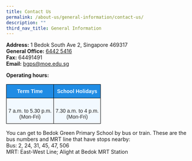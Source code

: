 ```yaml
---
title: Contact Us
permalink: /about-us/general-information/contact-us/
description: ""
third_nav_title: General Information
---
```

**Address:**&nbsp;1 Bedok South Ave 2, Singapore 469317 <br>
**General Office:**&nbsp;[6442 5416](https://www.google.com/search?q=bedok+green+primary+school&amp;rlz=1C1GCEA_enSG824SG824&amp;oq=bedok+green&amp;aqs=chrome.2.0j69i57j0l3j69i60l3.6298j0j7&amp;sourceid=chrome&amp;ie=UTF-8#) <br>
**Fax:**&nbsp;64491491 <br>
**Email:**&nbsp;[bgps@moe.edu.sg](mailto:bgps@moe.edu.sg)

**Operating hours:**

<style type="text/css">
.tg  {border-collapse:collapse;border-spacing:0;}
.tg td{border-color:black;border-style:solid;border-width:1px;font-family:Arial, sans-serif;font-size:14px;
  overflow:hidden;padding:10px 5px;word-break:normal;}
.tg th{border-color:black;border-style:solid;border-width:1px;font-family:Arial, sans-serif;font-size:14px;
  font-weight:normal;overflow:hidden;padding:10px 5px;word-break:normal;}
.tg .tg-da8v{background-color:#F2F9FF;color:#222;text-align:center;vertical-align:top}
.tg .tg-a5i5{background-color:#1F8CE4;color:#F2F9FF;font-weight:bold;text-align:center;vertical-align:top}
</style>
<table class="tg">
<thead>
  <tr>
    <th class="tg-a5i5">Term Time</th>
    <th class="tg-a5i5">School Holidays</th>
  </tr>
</thead>
<tbody>
  <tr>
    <td class="tg-da8v"><br>7 a.m. to 5.30 p.m.<br> (Mon-Fri) <br></td>
    <td class="tg-da8v"><br>7.30 a.m. to 4 p.m.<br> (Mon-Fri) </td>
  </tr>
</tbody>
</table>

You can get to Bedok Green Primary School by bus or train. These are the bus numbers and MRT line that have stops nearby:  
Bus: 2, 24, 31, 45, 47, 506  
MRT: East-West Line; Alight at Bedok MRT Station